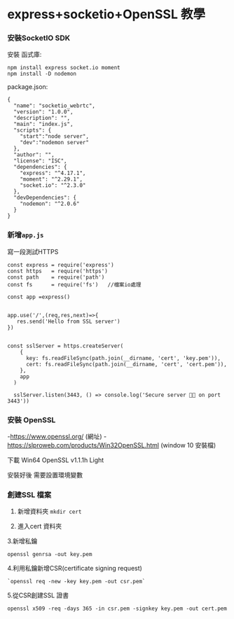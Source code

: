 # express+socketio+OpenSSL 教學

### 安裝SocketIO SDK
安裝 函式庫:

    npm install express socket.io moment
    npm install -D nodemon
    
package.json:

    {
      "name": "socketio_webrtc",
      "version": "1.0.0",
      "description": "",
      "main": "index.js",
      "scripts": {
        "start":"node server",
        "dev":"nodemon server"
      },
      "author": "",
      "license": "ISC",
      "dependencies": {
        "express": "^4.17.1",
        "moment": "^2.29.1",
        "socket.io": "^2.3.0"
      },
      "devDependencies": {
        "nodemon": "^2.0.6"
      }
    }



### 新增`app.js`

寫一段測試HTTPS

    const express = require('express')
    const https   = require('https')
    const path    = require('path')
    const fs      = require('fs')   //檔案io處理

    const app =express()


    app.use('/',(req,res,next)=>{
       res.send('Hello from SSL server')
    })


    const sslServer = https.createServer(
        {
          key: fs.readFileSync(path.join(__dirname, 'cert', 'key.pem')),
          cert: fs.readFileSync(path.join(__dirname, 'cert', 'cert.pem')),
        },
        app
      )

      sslServer.listen(3443, () => console.log('Secure server 🚀🔑 on port 3443'))
    



### 安裝 OpenSSL

 -https://www.openssl.org/ (網址)
 -https://slproweb.com/products/Win32OpenSSL.html (window 10 安裝檔)

下載 Win64 OpenSSL v1.1.1h Light

安裝好後 需要設置環境變數




### 創建SSL 檔案

1. 新增資料夾
  `mkdir cert`


  
2. 進入cert 資料夾

3.新增私鑰

  `openssl genrsa -out key.pem`
  
4.利用私鑰新增CSR(certificate signing request)  

    `openssl req -new -key key.pem -out csr.pem`
    
5.從CSR創建SSL 證書

   `openssl x509 -req -days 365 -in csr.pem -signkey key.pem -out cert.pem`
